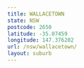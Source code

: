```yaml
---
title: WALLACETOWN
state: NSW
postcode: 2650
latitude: -35.07459
longitude: 147.376202
url: /nsw/wallacetown/
layout: suburb
---
```

